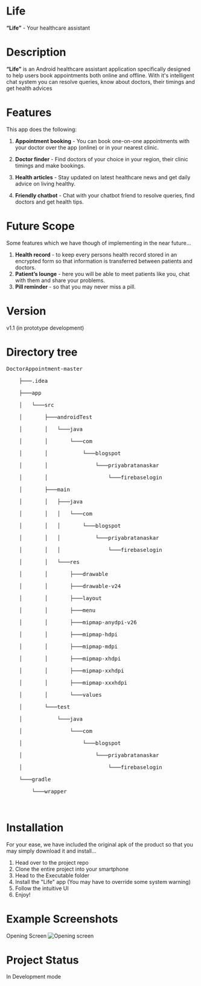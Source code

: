 # Life

**“Life”** - Your healthcare assistant

# Description

**“Life”** is an Android healthcare assistant application specifically designed to help users book appointments both online and offline. With it's intelligent chat system you can resolve queries, know about doctors, their timings and get health advices

# Features

This app does the following:

1. **Appointment booking** - You can book one-on-one appointments with your doctor over the app (online) or in your nearest clinic.

2. **Doctor finder** - Find doctors of your choice in your region, their clinic timings and make bookings.


3. **Health articles** - Stay updated on latest healthcare news and get daily advice on living healthy.
4. **Friendly chatbot** - Chat with your chatbot friend to resolve queries, find doctors and get health tips.

# Future Scope

Some features which we have though of implementing in the near future...

1. **Health record** - to keep every persons health record stored in an encrypted form so that information is transferred between patients and doctors.
2. **Patient’s lounge** - here you will be able to meet patients like you, chat with them and share your problems.
3. **Pill reminder** - so that you may never miss a pill.

# Version

v1.1 (in prototype development)

# Directory tree

<pre>
DoctorAppointment-master<br/>
    ├───.idea<br/>
    ├───app<br/>
    │   └───src<br/>
    │       ├───androidTest<br/>
    │       │   └───java<br/>
    │       │       └───com<br/>
    │       │           └───blogspot<br/>
    │       │               └───priyabratanaskar<br/>
    │       │                   └───firebaselogin<br/>
    │       ├───main<br/>
    │       │   ├───java<br/>
    │       │   │   └───com<br/>
    │       │   │       └───blogspot<br/>
    │       │   │           └───priyabratanaskar<br/>
    │       │   │               └───firebaselogin<br/>
    │       │   └───res<br/>
    │       │       ├───drawable<br/>
    │       │       ├───drawable-v24<br/>
    │       │       ├───layout<br/>
    │       │       ├───menu<br/>
    │       │       ├───mipmap-anydpi-v26<br/>
    │       │       ├───mipmap-hdpi<br/>
    │       │       ├───mipmap-mdpi<br/>
    │       │       ├───mipmap-xhdpi<br/>
    │       │       ├───mipmap-xxhdpi<br/>
    │       │       ├───mipmap-xxxhdpi<br/>
    │       │       └───values<br/>
    │       └───test<br/>
    │           └───java<br/>
    │               └───com<br/>
    │                   └───blogspot<br/>
    │                       └───priyabratanaskar<br/>
    │                           └───firebaselogin<br/>
    └───gradle<br/>
        └───wrapper<br/>

</pre>

# Installation

For your ease, we have included the original apk of the product so that you may simply download it and install...

1. Head over to the project repo
2. Clone the entire project into your smartphone
3. Head to the Executable folder
4. Install the "Life" app (You may have to override some system warning)
5. Follow the intuitive UI
6. Enjoy!

# Example Screenshots

Opening Screen
![Opening screen]()

# Project Status

In Development mode

